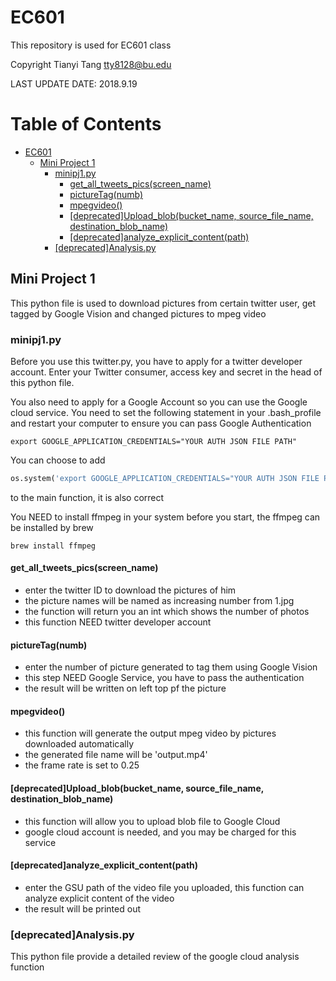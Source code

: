 # EC601
This repository is used for EC601 class

Copyright Tianyi Tang tty8128@bu.edu

LAST UPDATE DATE:  2018.9.19


Table of Contents
=================

   * [EC601](#ec601)
      * [Mini Project 1](#mini-project-1)
         * [minipj1.py](#minipy1py)
            * [get_all_tweets_pics(screen_name)](#get_all_tweets_picsscreen_name)
            * [pictureTag(numb)](#picturetagnumb)
            * [mpegvideo()](#mpegvideo)
            * [[deprecated]Upload_blob(bucket_name, source_file_name, destination_blob_name)](#deprecatedupload_blobbucket_name-source_file_name-destination_blob_name)
            * [[deprecated]analyze_explicit_content(path)](#deprecatedanalyze_explicit_contentpath)
         * [[deprecated]Analysis.py](#deprecatedanalysispy)



## Mini Project 1

This python file is used to download pictures from certain twitter user, get tagged by Google Vision and changed pictures to mpeg video 

### minipj1.py

Before you use this twitter.py, you have to apply for a twitter developer account. Enter your Twitter consumer, access key and secret in the head of this python file.

You also need to apply for a Google Account so you can use the Google cloud service. You need to set the following statement in your .bash_profile and restart your computer to ensure you can pass Google Authentication

```shell
export GOOGLE_APPLICATION_CREDENTIALS="YOUR AUTH JSON FILE PATH"
```
You can choose to add
```python
os.system('export GOOGLE_APPLICATION_CREDENTIALS="YOUR AUTH JSON FILE PATH"')
```
to the main function, it is also correct

You NEED to install ffmpeg in your system before you start, the ffmpeg can be installed by brew
```shell
brew install ffmpeg
```

#### get_all_tweets_pics(screen_name)

- enter the twitter ID to download the pictures of him
- the picture names will be named as increasing number from 1.jpg
- the function will return you an int which shows the number of photos
- this function NEED twitter developer account

#### pictureTag(numb)

- enter the number of picture generated to tag them using Google Vision
- this step NEED Google Service, you have to pass the authentication
- the result will be written on left top pf the picture


#### mpegvideo()

- this function will generate the output mpeg video by pictures downloaded automatically
- the generated file name will be 'output.mp4'
- the frame rate is set to 0.25

#### [deprecated]Upload_blob(bucket_name, source_file_name, destination_blob_name)

- this function will allow you to upload blob file to Google Cloud
- google cloud account is needed, and you may be charged for this service

#### [deprecated]analyze_explicit_content(path)

- enter the GSU path of the video file you uploaded, this function can analyze explicit content of the video
- the result will be printed out

### [deprecated]Analysis.py

This python file provide a detailed review of the google cloud analysis function
